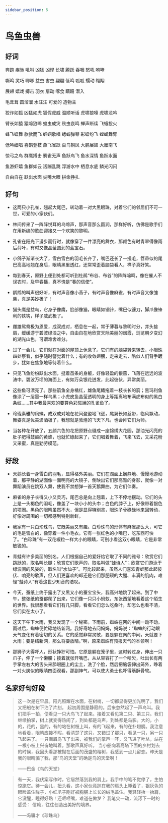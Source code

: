 ```yaml
---
sidebar_position: 5
---
```


# 鸟鱼虫兽

## 好词

奔跑 疾驰 吼叫 凶猛 凶悍 长啸 腾跃 吞咽 怒吼 咆哮

嘶鸣 灵巧 唧唧 益虫 害虫 翩翩 低鸣 呱呱 蠕动 翱翔

展翅 嬉戏 搏击 羽衣 扇动 啄食 蹒跚 潜入

毛茸茸 圆溜溜 水汪汪 可爱的 造物主

狡诈如狐 凶猛如虎 狐假虎威 温顺听话 虎啸狼嚎 虎啸龙吟

臂长如猿 猿啼狼嗥 蝗虫成灾 秋虫哀鸣 蝉声断续 飞蛾投火

蜂飞蝶舞 款款而飞 蝈蝈歌唱 蟋蟀弹琴 彩蝶纷飞 螳螂舞臂

低吟细唱 喜鹊登枝 燕飞雀跃 百鸟朝凤 大鹏展翅 大雁南飞

惊弓之鸟 群鹰搏击 鸦雀无声 鱼跃鸟飞 鱼水深情 鱼跃水面

鱼游虾嬉 鱼群如云 活蹦乱跳 浮游水中 栖息水底 鳞光闪闪

自由自在 跃出水面 尖嘴大眼 拼命挣扎

## 好句

- 这两只小孔雀，翘起大尾巴，转动着一对大黑眼珠，对着它们的邻居们不可一世，可爱的小家伙们。

- 林间传来了一阵阵悦耳的鸟啼声，那声音那么圆润，那样好听，仿佛是歌手们在用新编的歌曲迎接又一个欢笑的黎明。

- 孔雀在阳光下漫步而行时，就像穿了一件漂亮的舞衣，那颜色有时青翠得像雨后荷叶，有时又像晶莹圆润的蓝宝石。

- 小鸽子渐渐长大了，雪白雪白的羽毛长齐了，嘴巴还长了一撮毛，笤帚似的尾巴高高地翘在身后，眼睛黑里透红，还常常歪着脑袋看人，样子真好笑。

- 每到春天，原野上便到处都可听到杜鹃“布谷、布谷”的阵阵啼鸣，像在催人不误农时，及早春播，真不愧是“春的信使”。

- 鹦鹉的叫声很好听，有时声音像小燕子，有时声音像麻雀，有时声音又像雏鹰，真是美妙极了！

- 猫头鹰是益鸟，它身子像鹰，脸部像猫，眼睛如铜铃，嘴巴似镰刀，脚爪像锋利的铁钩，样子威武极了。

- 雌雄鸳鸯极为恩爱，成双成对，栖息在一起，常于薄暮与黎明时分，并头接肩，缓缓游于碧波绿浪之中，自由自在地欣赏天际美丽的烟霞，浏览朝夕变幻的湖光山色，可谓难舍难分。

- 过了一会儿，它们就在对面的屋顶上休息了。它们有的脑袋转来转去，小眼珠四处察看，似乎随时警觉着什么；有的收敛翅膀，走来走去，酷似人们背手踱步，犹如在焦急地等待着什么。

- 只见飞鱼纷纷跃出水面，挺着苗条的身躯，好像轻盈的银燕，飞落在远远的波涛中。碧波万顷的海面上，有如万朵银花迸发，此起彼伏，异常美丽。

- 这些鱼可漂亮了。那些箭鱼全身橘红，雄鱼尾鳍拖着一枝长长的箭；黑玛利鱼像涂了一层墨一样乌黑；小虎皮鱼晶莹透明的身上等距离地布满虎布似的黑白条纹……其中我最喜欢的要算色彩斑斓的孔雀鱼了。

- 玲珑素雅的凤蝶，成双成对地在花间盈盈地飞逐，尾翼长如丝带，临风飘动，舞姿真是优美潇洒极了，我想就是敦煌的飞天下凡，也会拜它们为师。

- 当各种花开放了，五颜六色的花把原野点缀成一座锦绣大花园，那油光闪亮的肚子肥得鼓鼓的黄蜂，也就忙碌起来了，它们唱着舞着，飞来飞去，又采花粉又采蜜，真是勤劳模范。

## 好段

- 天鹅长着一身雪白的羽毛，显得格外美丽。它们在湖面上娴静地、慢慢地游动着，那平静的湖面像一面明亮的大镜子，倒映出它们那高雅的身影，就像一对舞蹈演员在跳双人舞，使我不禁想弹一首天鹅舞曲，为它们伴奏。
- 麻雀的身子长得又小又灵巧，尾巴总是向上翘着，上下不停地摆动。它们的头上是一头褐色的羽毛，像盖了一块小小的头巾；白色的脖子上，好像带着银色的项圈。黑色的眼睛虽然不大，但是显得特别灵，眼珠子骨碌碌地来回转动，好像对周围的一切都感到特别新鲜。

- 我家有一只白珍珠鸟，它既美丽又有趣。白珍珠鸟的形体有麻雀那么大，可它的毛是雪白的，像穿着一件小毛衣。它有一张红色的小嘴巴，吃东西可快了。“白珍珠”有一双花椒粒一样大小的眼睛，可别小看这双小眼睛，它是非常敏锐的。

- 青蛙有许多美丽的别名，人们根据自己的爱好给它取了不同的雅号：欣赏它们跳跃的，取名叫长腿；欣赏它们歌声的，取名叫做“蛙诗人”；欣赏它们游泳于绿波间的风姿的，取名叫“水仙子”。可比较起来，虽然人们喜欢青蛙那此起彼伏、响亮的歌声，但人们更喜欢的却还是它们那肥硕的大腿、丰满的肌肉，难怪“蛙诗人”有着这世少知音的浩叹。

- 今天，蚕纸上终于露出了又黑又小的蚕宝宝头，我高兴地跳了起来。到了中午，整张纸的蚕都爬了出来，它们像一只只小蚂蚁，东张西望地看着这个陌生的世界。我很想看看它们有几只脚，看看它们怎么吃桑叶，却怎么也看不清，它们实在太小了。

- 这天下午下大雨，我又发现了一个秘密。下雨前，蜘蛛在网的中间一动不动。雨过后，蜘蛛便忙碌地结新网。我好奇地去问妈妈，妈妈说：“蜘蛛的行动跟天气变化有着密切的关系。它的感觉非常灵敏，要是躲在网的中间，天就要下大雨；要是结新网，那么将要放晴。”啊，原来蜘蛛有预报天气的本领啊！

- 那狮子大得吓人，形状狰狞可怕。它原是躺在笼子里，这时转过身，伸出一只爪子，伸了一个懒腰；接着就张开嘴巴，从从容容打了一个哈欠，吐出长有两手掌左右大的舌头来舔眼圈上的尘土，洗了个脸，然后把脑袋伸出笼外，睁着一对火炭似的眼睛四面观看，那副神气，可以使大勇士也吓得筋酥骨软。

## 名家好句好段

> 这一次是在早晨。阳光照耀在水面，在树梢，一切都显得更加光明了。我们又把船在树下泊了片刻。
> 起初周围是静寂的。后来忽然起了一声鸟叫。我们把手一拍，便看见一只大鸟飞了起来。接着又看见第二只、第三只。我们继续拍掌，树上就变得热闹了，到处都是鸟声，到处都是鸟影。大的，小的，花的，黑的，有的站在树枝上叫，有的飞起来，有的在扑翅膀。我注意地看着，眼睛应接不暇，看清楚了这只，又错过了那只，看见一只，另一只飞起来了。一只画眉鸟飞了出来，被我们的掌声一吓，又飞进了叶丛，站在一根小枝上兴奋地叫着。那歌声真好听。
> 当小船向着高塔下面的乡村划去的时候，我回头看那被抛在后面的茂盛的榕树，我感到一点儿留恋。昨天是我的眼睛骗了我，那“鸟的天堂”的确是鸟的天堂啊！
>
> ——巴金《鸟的天堂》

> 有一天，我伏案写作时，它居然落到我的肩上。我手中的笔不觉停了，生怕惊跑它。待一会儿，扭头看，这小家伙竟趴在我的肩头上睡着了，银灰色的眼睑盖住眸子，小红爪子刚好被胸脯上长长的绒毛盖住。我轻轻抬一抬肩，它没醒，睡得好熟！还咂咂嘴，难道在做梦？
> 我笔尖一动，流泻下一时的感受：
> 信赖，往往创造出美好的境界。
>
> ——冯骥才《珍珠鸟》
